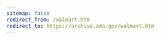 ```yaml
---
sitemap: false 
redirect_from: /walmart.htm 
redirect_to: https://archive.ada.gov/walmart.htm 
---
```


